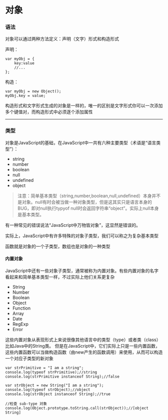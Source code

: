 # 对象

### 语法

对象可以通过两种方法定义：声明（文字）形式和构造形式

声明：
```
var myObj = {
    key:value
    //...
};
```
构造：
```
var myObj = new Object();
myObj.key = value;
```
构造形式和文字形式生成的对象是一样的，唯一的区别是文字形式你可以一次添加多个键值对，而构造形式中必须逐个添加属性

---

### 类型

对象是JavaScript的基础，在JavaScript中一共有六种主要类型（术语是“语言类型”）：

- string
- number
- boolean
- null
- undefined
- object

> 注意：简单基本类型（string,number,boolean,null,undefined）本身并不是对象。null有时会被当做一种对象类型，但是这其实只是语言本身的BUG，即对null执行typyof null时会返回字符串“object”。实际上null本身是基本类型。

有一种常见的错误说法“JavaScript中万物皆对象”，这显然是错误的。

实际上，JavaScript中有许多特殊的对象子类型，我们可以称之为复杂基本类型

函数就是对象的一个子类型，数组也是对象的一种类型

#### 内置对象

JavaScript中还有一些对象子类型，通常被称为内置对象。有些内置对象的名字看起来和简单基本类型一样，不过实际上他们关系更复杂

- String
- Number
- Boolean
- Object
- Function
- Array
- Date
- RegExp
- Error
 
这些内置对象从表现形式上来说很像其他语言中的类型（type）或者类（class）比如Java中的String类。
但是在JavaScript中，它们实际上只是一些内置函数，这些内置函数可以当做构造函数（由new产生的函数调用）来使用，从而可以构造一个对应子类型的新对象
```
var strPrimitive = "I am a string";
console.log(typeof strPrimitive);//string
console.log(strPrimitive instanceof String);//false

var strObject = new String("I am a string");
console.log(typeof strObject);//object
console.log(strObject instanceof String);//true

//检查 sub-type 对象
console.log(Object.prototype.toString.call(strObject));//[object String]

```
